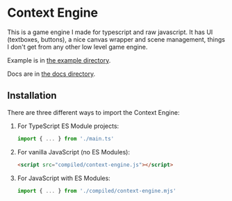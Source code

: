 # Context Engine
This is a game engine I made for typescript and raw javascript. It has UI (textboxes, buttons), a nice canvas wrapper and scene management, things I don't get from any other low level game engine.

Example is in [the example directory](./example).

Docs are in [the docs directory](./docs).

## Installation

There are three different ways to import the Context Engine:

1. For TypeScript ES Module projects:
    ```typescript
    import { ... } from './main.ts'
    ```

2. For vanilla JavaScript (no ES Modules):
    ```html
    <script src="compiled/context-engine.js"></script>
    ```

3. For JavaScript with ES Modules:
    ```javascript
    import { ... } from './compiled/context-engine.mjs'
    ```
